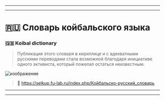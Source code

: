 ***
***
# 🇷🇺 Словарь койбальского языка 
### 🇬🇧 Koibal dictionary

> Публикация этого словаря в кириллице и с адекватными русскими переводами стала возможной благодаря инициативе одного активиста, который пожелал остаться неизвестным.

![изображение](https://github.com/JustARyo/UralicsOfRussia/assets/31369233/43cd8750-7930-4091-874b-688fb179fbe0)

> 🔗 https://selkup.fu-lab.ru/index.php/Койбальско-русский_словарь

***
***
